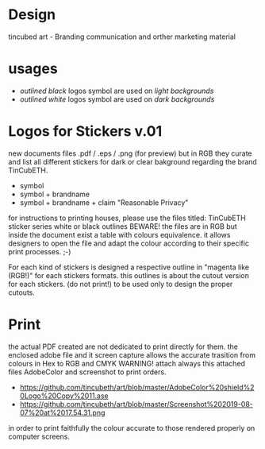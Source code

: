 # Design
tincubed art - Branding communication and orther marketing material

# usages
- *outlined black* logos symbol are used on *light backgrounds*
- *outlined white* logos symbol are used on *dark backgrounds*

# Logos for Stickers v.01
new documents files .pdf / .eps / .png (for preview) but in RGB 
they curate and list all different stickers for dark or clear bakground regarding the brand TinCubETH.
- symbol
- symbol + brandname
- symbol + brandname + claim "Reasonable Privacy"

for instructions to printing houses, 
please use the files titled: TinCubETH sticker series white or black outlines
BEWARE! the files are in RGB but inside the document exist a table with colours equivalence.
it allows designers to open the file and adapt the colour according to their specific print processes. ;-)

For each kind of stickers is designed a respective outline in "magenta like (RGB!)" for each stickers formats.
this outlines is about the cutout version for each stickers. (do not print!) to be used only to design the proper cutouts. 


# Print
the actual PDF created are not dedicated to print directly for them. the enclosed adobe file and it screen capture allows the accurate trasition from colours in Hex to RGB and CMYK
WARNING! 
attach always this attached files AdobeColor and screenshot to print orders.
-  https://github.com/tincubeth/art/blob/master/AdobeColor%20shield%20Logo%20Copy%2011.ase 
-  https://github.com/tincubeth/art/blob/master/Screenshot%202019-08-07%20at%2017.54.31.png

in order to print faithfully the colour accurate to those rendered properly on computer screens.

